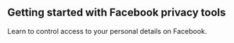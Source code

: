 ## Getting started with Facebook privacy tools

Learn to control access to your personal details on Facebook.


